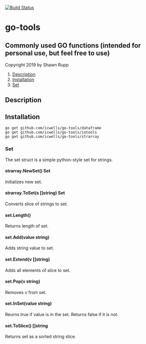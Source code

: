 [![Build Status](https://travis-ci.com/icwells/go-tools.svg?branch=master)](https://travis-ci.com/icwells/go-tools)

# go-tools  

## Commonly used GO functions (intended for personal use, but feel free to use)  

Copyright 2019 by Shawn Rupp

1. [Description](#Description)
2. [Installation](#Installation)  
3. [Set](#Set)  

## Description  

## Installation  
	go get github.com/icwells/go-tools/dataframe  
	go get github.com/icwells/go-tools/iotools  
	go get github.com/icwells/go-tools/strarray  

### Set  
The set struct is a simple python-style set for strings.  

#### strarray.NewSet() Set
Initializes new set.  

#### strarray.ToSet(s []string) Set  
Converts slice of strings to set.  

#### set.Length()  
Returns length of set.  

#### set.Add(value string)  
Adds string value to set.  

#### set.Extend(v []string)  
Adds all elements of slice to set.  

#### set.Pop(v string)  
Removes v from set.  

#### set.InSet(value string)  
Reurns true if value is in the set. Returns false if it is not.  

#### set.ToSlice() []string  
Returns set as a sorted string slice.
